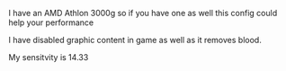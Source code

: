 I have an AMD Athlon 3000g so if you have one as well this config could help your performance

I have disabled graphic content in game as well as it removes blood.

My sensitvity is 14.33
